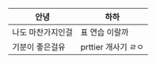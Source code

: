 | 안녕              | 하하                |
| ----------------- | ------------------- |
| 나도 마찬가지인걸 | 표 연습 이랄까      |
| 기분이 좋은걸유   | prttier 개사기 ㄹㅇ |
